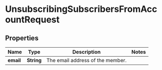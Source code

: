 
# UnsubscribingSubscribersFromAccountRequest

## Properties
Name | Type | Description | Notes
------------ | ------------- | ------------- | -------------
**email** | **String** | The email address of the member. | 



